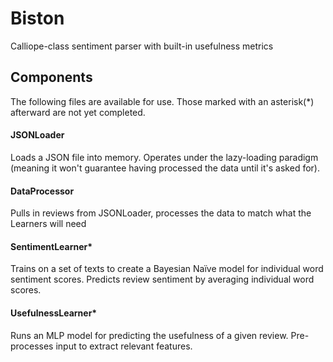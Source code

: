 # Biston
Calliope-class sentiment parser with built-in usefulness metrics

## Components
The following files are available for use. Those marked with an asterisk(*) afterward are not yet completed.

#### JSONLoader
Loads a JSON file into memory. Operates under the lazy-loading paradigm (meaning it won't guarantee having processed the data until it's asked for). 

#### DataProcessor
Pulls in reviews from JSONLoader, processes the data to match what the Learners will need

#### SentimentLearner*
Trains on a set of texts to create a Bayesian Naïve model for individual word sentiment scores. Predicts review sentiment by averaging individual word scores. 

#### UsefulnessLearner*
Runs an MLP model for predicting the usefulness of a given review. Pre-processes input to extract relevant features.
